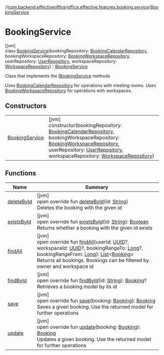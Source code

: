 //[com.backend.effectiveoffice](../../../index.md)/[office.effective.features.booking.service](../index.md)/[BookingService](index.md)

# BookingService

[jvm]\
class [BookingService](index.md)(bookingRepository: [BookingCalendarRepository](../../office.effective.features.booking.repository/-booking-calendar-repository/index.md), bookingWorkspaceRepository: [BookingWorkspaceRepository](../../office.effective.features.booking.repository/-booking-workspace-repository/index.md), userRepository: [UserRepository](../../office.effective.features.user.repository/-user-repository/index.md), workspaceRepository: [WorkspaceRepository](../../office.effective.features.workspace.repository/-workspace-repository/index.md)) : [IBookingService](../../office.effective.serviceapi/-i-booking-service/index.md)

Class that implements the [IBookingService](../../office.effective.serviceapi/-i-booking-service/index.md) methods

Uses [BookingCalendarRepository](../../office.effective.features.booking.repository/-booking-calendar-repository/index.md) for operations with meeting rooms. Uses [BookingWorkspaceRepository](../../office.effective.features.booking.repository/-booking-workspace-repository/index.md) for operations with workspaces.

## Constructors

| | |
|---|---|
| [BookingService](-booking-service.md) | [jvm]<br>constructor(bookingRepository: [BookingCalendarRepository](../../office.effective.features.booking.repository/-booking-calendar-repository/index.md), bookingWorkspaceRepository: [BookingWorkspaceRepository](../../office.effective.features.booking.repository/-booking-workspace-repository/index.md), userRepository: [UserRepository](../../office.effective.features.user.repository/-user-repository/index.md), workspaceRepository: [WorkspaceRepository](../../office.effective.features.workspace.repository/-workspace-repository/index.md)) |

## Functions

| Name | Summary |
|---|---|
| [deleteById](delete-by-id.md) | [jvm]<br>open override fun [deleteById](delete-by-id.md)(id: [String](https://kotlinlang.org/api/latest/jvm/stdlib/kotlin/-string/index.html))<br>Deletes the booking with the given id |
| [existsById](exists-by-id.md) | [jvm]<br>open override fun [existsById](exists-by-id.md)(id: [String](https://kotlinlang.org/api/latest/jvm/stdlib/kotlin/-string/index.html)): [Boolean](https://kotlinlang.org/api/latest/jvm/stdlib/kotlin/-boolean/index.html)<br>Returns whether a booking with the given id exists |
| [findAll](find-all.md) | [jvm]<br>open override fun [findAll](find-all.md)(userId: [UUID](https://docs.oracle.com/javase/8/docs/api/java/util/UUID.html)?, workspaceId: [UUID](https://docs.oracle.com/javase/8/docs/api/java/util/UUID.html)?, bookingRangeTo: [Long](https://kotlinlang.org/api/latest/jvm/stdlib/kotlin/-long/index.html)?, bookingRangeFrom: [Long](https://kotlinlang.org/api/latest/jvm/stdlib/kotlin/-long/index.html)): [List](https://kotlinlang.org/api/latest/jvm/stdlib/kotlin.collections/-list/index.html)&lt;[Booking](../../office.effective.model/-booking/index.md)&gt;<br>Returns all bookings. Bookings can be filtered by owner and workspace id |
| [findById](find-by-id.md) | [jvm]<br>open override fun [findById](find-by-id.md)(id: [String](https://kotlinlang.org/api/latest/jvm/stdlib/kotlin/-string/index.html)): [Booking](../../office.effective.model/-booking/index.md)?<br>Retrieves a booking model by its id |
| [save](save.md) | [jvm]<br>open override fun [save](save.md)(booking: [Booking](../../office.effective.model/-booking/index.md)): [Booking](../../office.effective.model/-booking/index.md)<br>Saves a given booking. Use the returned model for further operations |
| [update](update.md) | [jvm]<br>open override fun [update](update.md)(booking: [Booking](../../office.effective.model/-booking/index.md)): [Booking](../../office.effective.model/-booking/index.md)<br>Updates a given booking. Use the returned model for further operations |
